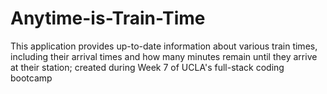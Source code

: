 # Anytime-is-Train-Time
This application provides up-to-date information about various train times, including their arrival times and how many minutes remain until they arrive at their station; created during Week 7 of UCLA's full-stack coding bootcamp

